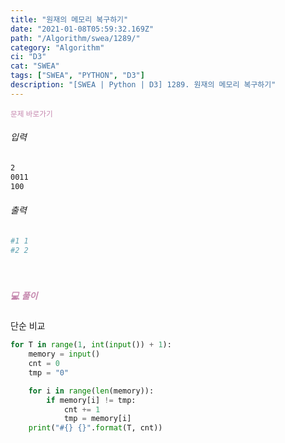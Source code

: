 ```yaml
---
title: "원재의 메모리 복구하기"
date: "2021-01-08T05:59:32.169Z"
path: "/Algorithm/swea/1289/"
category: "Algorithm"
ci: "D3"
cat: "SWEA"
tags: ["SWEA", "PYTHON", "D3"]
description: "[SWEA | Python | D3] 1289. 원재의 메모리 복구하기"
---
```


<a href="https://swexpertacademy.com/main/code/problem/problemDetail.do?contestProbId=AV19AcoKI9sCFAZN&categoryId=AV19AcoKI9sCFAZN&categoryType=CODE" style="color:#C587AE;text-decoration:none;"><small>문제 바로가기</small></a>

###### 입력

```sh
2
0011
100
```

###### 출력

```sh
#1 1
#2 2
```

<br />

##### <h5 style="color:#C587AE;">💻 풀이</h5>

단순 비교

```python
for T in range(1, int(input()) + 1):
    memory = input()
    cnt = 0
    tmp = "0"

    for i in range(len(memory)):
        if memory[i] != tmp:
            cnt += 1
            tmp = memory[i]
    print("#{} {}".format(T, cnt))
```

<br />